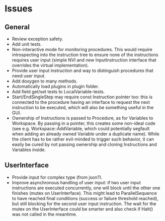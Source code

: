 # Issues

## General

* Review exception safety.
* Add unit tests.
* Non-interactive mode for monitoring procedures. This would require introspecting into the instruction tree to ensure none of the instructions requires user input (simple NVI and new InputInstruction interface that overrides the virtual implementation).
* Provide user input instruction and way to distinguish procedures that need user input.
* Add doxygen to many methods.
* Automatically load plugins in plugin folder.
* Add field get/set tests to LocalVariable-tests.
* Start/EndSingleStep may require const Instruction pointer too: this is connected to the procedure having an interface to request the next instruction to be executed, which will also be something useful in the GUI.
* Ownership of Instructions is passed to Procedure, as for Variables to Workspace. By passing in a pointer, this creates some non-ideal code (see e.g. Workspace::AddVariable, which could potentially segfault when adding an already owned Variable under a duplicate name). While the client has to be rather evil-minded to trigger such behavior, it can easily be cured by not passing ownership and cloning Instructions and Variables inside.

## UserInterface

* Provide input for complex type (from json?).
* Improve asynchronous handling of user input: if two user input instructions are executed concurrently, one will block until the other one finishes (mutex on UserInterface). This might lead to ParallelSequence to have reached final conditions (success or failure threshold reached), but still blocking for the second user input instruction. The wait for the mutex on the UserInterface could be smarter and also check if Halt() was not called in the meantime.
